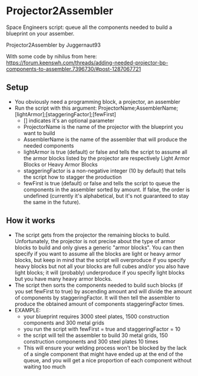 # Projector2Assembler
Space Engineers script: queue all the components needed to build a blueprint on your assember.

Projector2Assembler by Juggernaut93

With some code by nihilus from here:
https://forum.keenswh.com/threads/adding-needed-projector-bp-components-to-assembler.7396730/#post-1287067721

## Setup
   - You obviously need a programming block, a projector, an assembler
   - Run the script with this argument: ProjectorName;AssemblerName;[lightArmor];[staggeringFactor];[fewFirst]
       - [] indicates it's an optional parameter
       - ProjectorName is the name of the projector with the blueprint you want to build
       - AssemblerName is the name of the assembler that will produce the needed components
       - lightArmor is true (default) or false and tells the script to assume all the armor blocks listed by
           the projector are respectively Light Armor Blocks or Heavy Armor Blocks
       - staggeringFactor is a non-negative integer (10 by default) that tells the script how to stagger the
           production
       - fewFirst is true (default) or false and tells the script to queue the components in the assembler
           sorted by amount. If false, the order is undefined (currently it's alphabetical, but it's not
           guaranteed to stay the same in the future).

## How it works
   - The script gets from the projector the remaining blocks to build. Unfortunately, the projector is not
       precise about the type of armor blocks to build and only gives a generic "armor blocks". You can then
       specify if you want to assume all the blocks are light or heavy armor blocks, but keep in mind that
       the script will overproduce if you specify heavy blocks but not all your blocks are full cubes and/or
       you also have light blocks; it will (probably) underproduce if you specify light blocks but you have
       many heavy armor blocks.
   - The script then sorts the components needed to build such blocks (if you set fewFirst to true) by
       ascending amount and will divide the amount of components by staggeringFactor. It will then tell the
       assembler to produce the obtained amount of components staggeringFactor times.
   - EXAMPLE:
       - your blueprint requires 3000 steel plates, 1500 construction components and 300 metal grids
       - you run the script with fewFirst = true and staggeringFactor = 10
       - the script will tell the assembler to build 30 metal grids, 150 construction components and
         300 steel plates 10 times
       - This will ensure your welding process won't be blocked by the lack of a single component
         that might have ended up at the end of the queue, and you will get a nice proportion of each
         component without waiting too much
